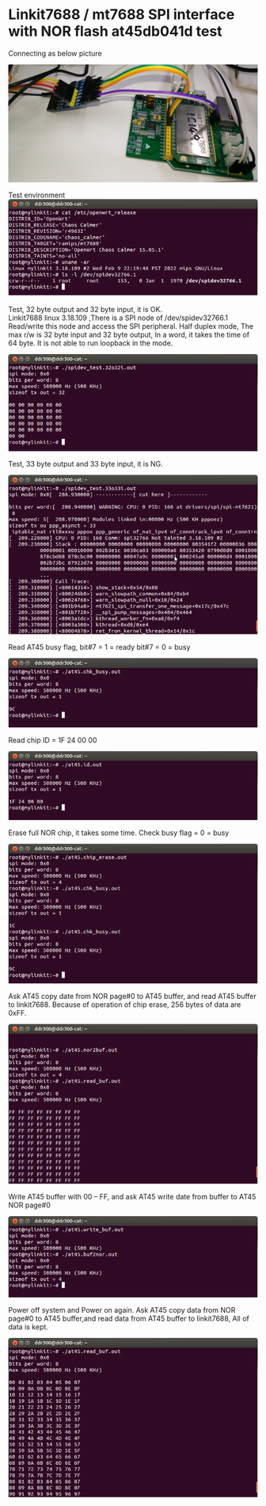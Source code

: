 # Linkit7688 / mt7688 SPI interface with NOR flash at45db041d test

Connecting as below picture

![pic](pic/P_20230103_145531_1.jpg)

Test environment  
![pic](pic/000.png)
<br>
<br>
Test, 32 byte output and 32 byte input, it is OK.  
Linkit7688 linux 3.18.109 ,There is a SPI node of /dev/spidev32766.1
Read/write this node and access the SPI peripheral.
Half duplex mode, The max r/w is 32 byte input and 32 byte output,
In a word, it takes the time of 64 byte. It is not able to run loopback in the mode.

![pic](pic/00.png)
  
Test, 33 byte output and 33 byte input, it is NG.

![pic](pic/01.png)
  
Read AT45 busy flag,
bit#7 = 1 = ready
bit#7 = 0 = busy

![pic](pic/02.png)
  
Read chip ID = 1F 24 00 00

![pic](pic/03.png)
  
Erase full NOR chip, it takes some time.
Check busy flag = 0 = busy

![pic](pic/04.png)
  
Ask AT45 copy date from NOR page#0 to AT45 buffer, and read AT45 buffer to linkit7688.
Because of operation of chip erase, 256 bytes of data are 0xFF.

![pic](pic/10.png)
  
Write AT45 buffer with 00 – FF, and ask AT45 write date from buffer to AT45 NOR page#0

![pic](pic/12.png)
  
Power off system and Power on again.
Ask AT45 copy data from NOR page#0 to AT45 buffer,and read data from AT45 buffer to linkit7688,
All of data is kept.

![pic](pic/16.png)
